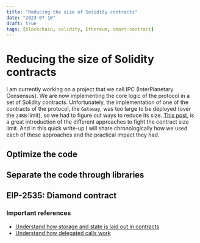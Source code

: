 ```yaml
---
title: "Reducing the size of Solidity contracts"
date: "2023-07-10"
draft: true
tags: [blockchain, solidity, Ethereum, smart-contract]
---
```


# Reducing the size of Solidity contracts
I am currently working on a project that we call IPC (InterPlanetary Consensus). We are now implementing the core logic of the protocol in a set of Solidity contracts. Unfortunately, the implementation of one of the contracts of the protocol, the `Gateway`, was too large to be deployed (over the `24KB` limit), so we had to figure out ways to reduce its size. [This post](https://ethereum.org/en/developers/tutorials/downsizing-contracts-to-fight-the-contract-size-limit/), is a great introduction of the different approaches to fight the contract size limit. And in this quick write-up I will share chronologically how we used each of these approaches and the practical impact they had.  

## Optimize the code

## Separate the code through libraries

## EIP-2535: Diamond contract

### Important references
- [Understand how storage and state is laid out in contracts](https://docs.soliditylang.org/en/v0.8.20/internals/layout_in_storage.html)
- [Understand how delegated calls work](https://eip2535diamonds.substack.com/p/understanding-delegatecall-and-how)